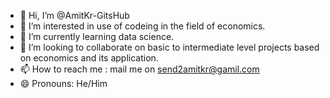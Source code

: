 - 👋 Hi, I’m @AmitKr-GitsHub
- 👀 I’m interested in use of codeing in the field of economics.
- 🌱 I’m currently learning data science.
- 💞️ I’m looking to collaborate on basic to intermediate level projects based on economics and its application.
- 📫 How to reach me :  mail me on send2amitkr@gamil.com
- 😄 Pronouns: He/Him

<!---
AmitKr-GitsHub/AmitKr-GitsHub is a ✨ special ✨ repository because its `README.md` (this file) appears on your GitHub profile.
You can click the Preview link to take a look at your changes.
--->
